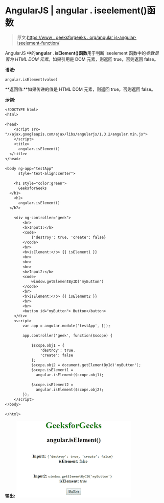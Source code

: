 # AngularJS | angular . iseelement()函数

> 原文:[https://www . geeksforgeeks . org/angular js-angular-iseelement-function/](https://www.geeksforgeeks.org/angularjs-angular-iselement-function/)

AngularJS 中的**angular . isElement()函数**用于判断 iseelement 函数中的*参数是否为 HTML DOM 元素*。如果引用是 DOM 元素，则返回 true，否则返回 false。

**语法:**

```
angular.isElement(value)
```

**返回值:**如果传递的值是 HTML DOM 元素，则返回 true，否则返回 false。

**示例:**

```
<!DOCTYPE html>
<html>

<head>
    <script src=
"//ajax.googleapis.com/ajax/libs/angularjs/1.3.2/angular.min.js">
    </script>
    <title>
      angular.isElement()
  </title>
</head>

<body ng-app="testApp" 
      style="text-align:center">

    <h1 style="color:green">
      GeeksforGeeks
  </h1>
    <h2>
      angular.isElement()
  </h2>

    <div ng-controller="geek">
        <br>
        <b>Input1:</b>
        <code>
            {'destroy': true, 'create': false}
        </code>
        <br>
        <b>isElement:</b> {{ isElement1 }}
        <br>
        <br>
        <br>
        <b>Input2:</b>
        <code> 
            window.getElementByID('myButton')
        </code>
        <br>
        <b>isElement:</b> {{ isElement2 }}
        <br>
        <br>
        <button id="myButton"> Button</button>
    </div>
    <script>
        var app = angular.module('testApp', []);

        app.controller('geek', function($scope) {

            $scope.obj1 = {
                'destroy': true,
                'create': false
            };
            $scope.obj2 = document.getElementById('myButton');
            $scope.isElement1 = 
              angular.isElement($scope.obj1);

            $scope.isElement2 = 
              angular.isElement($scope.obj2);
        });
    </script>
</body>

</html>
```

**输出:**
![isElement](img/31b4113985a012030a214c8cdb922389.png)
